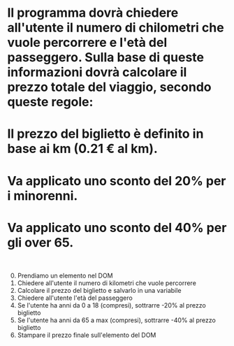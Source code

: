 # Il programma dovrà chiedere all'utente il numero di chilometri che vuole percorrere e l'età del passeggero. Sulla base di queste informazioni dovrà calcolare il prezzo totale del viaggio, secondo queste regole:
# Il prezzo del biglietto è definito in base ai km (0.21 € al km).
# Va applicato uno sconto del 20% per i minorenni.
# Va applicato uno sconto del 40% per gli over 65.

<br>

0. Prendiamo un elemento nel DOM
1. Chiedere all'utente il numero di kilometri che vuole percorrere
2. Calcolare il prezzo del biglietto e salvarlo in una variabile 
3. Chiedere all'utente l'età del passeggero 
4. Se l'utente ha anni da 0 a 18 (compresi), sottrarre -20% al prezzo biglietto
5. Se l'utente ha anni da 65 a max (compresi), sottrarre -40% al prezzo biglietto
6. Stampare il prezzo finale sull'elemento del DOM

